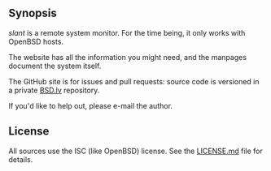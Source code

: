 ## Synopsis

*slant* is a remote system monitor.  For the time being, it only works
with OpenBSD hosts.

The website has all the information you might need, and the manpages
document the system itself.

The GitHub site is for issues and pull requests: source code is
versioned in a private [BSD.lv](https://bsd.lv) repository.

If you'd like to help out, please e-mail the author.

## License

All sources use the ISC (like OpenBSD) license.
See the [LICENSE.md](LICENSE.md) file for details.

